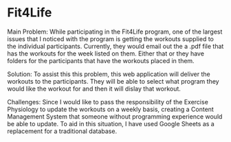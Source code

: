 # Fit4Life

  Main Problem: While participating in the Fit4Life program, one of the largest issues that I noticed with the program is getting the workouts supplied to the individual participants. Currently, they would email out the a .pdf file that has the workouts for the week listed on them. Either that or they have folders for the participants that have the workouts placed in them. 
  
  Solution: To assist this this problem, this web application will deliver the workouts to the participants. They will be able to select what program they would like the workout for and then it will dislay that workout.
  
  Challenges: Since I would like to pass the responsibility of the Exercise Physiology to update the workouts on a weekly basis, creating a Content Management System that someone without programming experience would be able to update. To aid in this situation, I have used Google Sheets as a replacement for a traditional database.
